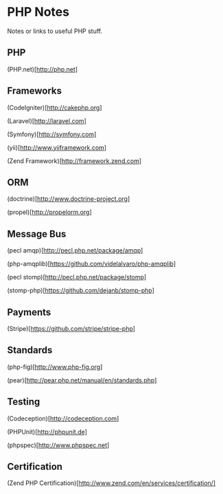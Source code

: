 # PHP Notes

Notes or links to useful PHP stuff.

## PHP

(PHP.net)[http://php.net]

## Frameworks

(CodeIgniter)[http://cakephp.org]

(Laravel)[http://laravel.com]

(Symfony)[http://symfony.com]

(yii)[http://www.yiiframework.com]

(Zend Framework)[http://framework.zend.com]

## ORM

(doctrine)[http://www.doctrine-project.org]

(propel)[http://propelorm.org]

## Message Bus

(pecl amqp)[http://pecl.php.net/package/amqp]

(php-amqplib)[https://github.com/videlalvaro/php-amqplib]

(pecl stomp)[http://pecl.php.net/package/stomp]

(stomp-php)[https://github.com/dejanb/stomp-php]

## Payments

(Stripe)[https://github.com/stripe/stripe-php]

## Standards

(php-fig)[http://www.php-fig.org]

(pear)[http://pear.php.net/manual/en/standards.php]

## Testing

(Codeception)[http://codeception.com]

(PHPUnit)[http://phpunit.de]

(phpspec)[http://www.phpspec.net]

## Certification

(Zend PHP Certification)[http://www.zend.com/en/services/certification/]
